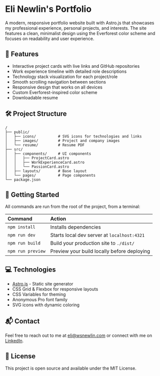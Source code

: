 # Eli Newlin's Portfolio

A modern, responsive portfolio website built with Astro.js that showcases my professional experience, personal projects, and interests. The site features a clean, minimalist design using the Everforest color scheme and focuses on readability and user experience.

## 🎨 Features

- Interactive project cards with live links and GitHub repositories
- Work experience timeline with detailed role descriptions
- Technology stack visualization for each project/role
- Smooth scrolling navigation between sections
- Responsive design that works on all devices
- Custom Everforest-inspired color scheme
- Downloadable resume

## 🛠️ Project Structure

```text
/
├── public/
│   ├── icons/          # SVG icons for technologies and links
│   ├── images/         # Project and company images
│   └── resume/         # Resume PDF
├── src/
│   ├── components/     # UI components
│   │   ├── ProjectCard.astro
│   │   ├── WorkExperienceCard.astro
│   │   └── PassionCard.astro
│   ├── layouts/        # Base layout
│   └── pages/          # Page components
└── package.json
```

## 🚀 Getting Started

All commands are run from the root of the project, from a terminal:

| Command                | Action                                       |
| :-------------------- | :------------------------------------------- |
| `npm install`         | Installs dependencies                        |
| `npm run dev`         | Starts local dev server at `localhost:4321`  |
| `npm run build`       | Build your production site to `./dist/`      |
| `npm run preview`     | Preview your build locally before deploying  |

## 💻 Technologies

- [Astro.js](https://astro.build/) - Static site generator
- CSS Grid & Flexbox for responsive layouts
- CSS Variables for theming
- Anonymous Pro font family
- SVG icons with dynamic coloring

## 📬 Contact

Feel free to reach out to me at [eli@wsnewlin.com](mailto:eli@wsnewlin.com) or connect with me on [LinkedIn](https://www.linkedin.com/in/elias-newlin-7414a9233/).

## 📝 License

This project is open source and available under the MIT License.
